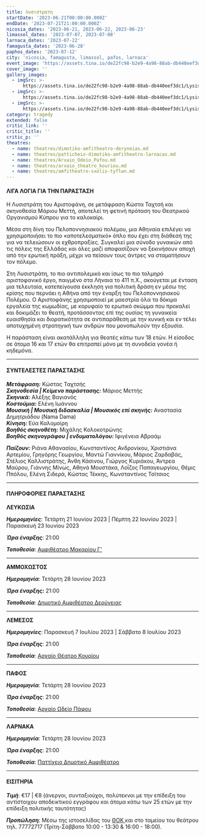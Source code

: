 ```yaml
---
title: λυσιστρατη
startDate: '2023-06-21T00:00:00.000Z'
endDate: '2023-07-21T21:00:00.000Z'
nicosia_dates: '2023-06-21, 2023-06-22, 2023-06-23'
limassol_dates: '2023-07-07, 2023-07-08'
larnaca_dates: '2023-07-22'
famagusta_dates: '2023-06-28'
paphos_dates: '2023-07-12'
city: 'nicosia, famagusta, limassol, pafos, larnaca'
event_image: 'https://assets.tina.io/de22fc98-b2e9-4a98-88ab-db440eef3dc1/Lysistrati_1.jpg'
cover_image: ''
gallery_images:
  - imgSrc: >-
      https://assets.tina.io/de22fc98-b2e9-4a98-88ab-db440eef3dc1/Lysistrati_2.jpg
  - imgSrc: >-
      https://assets.tina.io/de22fc98-b2e9-4a98-88ab-db440eef3dc1/Lysistrati_3.jpg
  - imgSrc: >-
      https://assets.tina.io/de22fc98-b2e9-4a98-88ab-db440eef3dc1/Lysistrati_4.jpg
category: tragedy
extended: false
critic_link: ''
critic_title: ''
critic_p: ''
theatres:
  - name: theatres/dimotiko-amfitheatro-deryneias.md
  - name: theatres/patticheio-dimotiko-amfitheatro-larnacas.md
  - name: theatres/Arxaio_Odeio_Pafou.md
  - name: theatres/arxaio_theatro_kouriou.md
  - name: theatres/amfitheatro-sxolis-tyflwn.md
---
```


#### ΛΙΓΑ ΛΟΓΙΑ ΓΙΑ ΤΗΝ ΠΑΡΑΣΤΑΣΗ

Η Λυσιστράτη του Αριστοφάνη, σε μετάφραση Κώστα Ταχτσή και σκηνοθεσία Μάριου Μεττή, αποτελεί τη φετινή πρόταση του Θεατρικού Οργανισμού Κύπρου για το καλοκαίρι.

Μέσα στη δίνη του Πελοποννησιακού πολέμου, μια Αθηναία επιλέγει να χρησιμοποιήσει το πιο
«αποτελεσματικό» όπλο που έχει στη διάθεσή της για να τελειώσουν οι εχθροπραξίες. Συγκαλεί
μια σύνοδο γυναικών από τις πόλεις της Ελλάδας και όλες μαζί αποφασίζουν να ξεκινήσουν
αποχή από την ερωτική πράξη, μέχρι να πείσουν τους άντρες να σταματήσουν τον πόλεμο.

Στη Λυσιστράτη, το πιο αντιπολεμικό και ίσως το πιο τολμηρό αριστοφανικό έργο, παιγμένο στα Λήναια το 411 π.Χ., ακούγεται με ένταση μια τελευταία, κατεπείγουσα έκκληση για πολιτική δράση εν μέσω της κρίσης που περνάει η Αθήνα από την έναρξη του Πελοποννησιακού Πολέμου. Ο Αριστοφάνης χρησιμοποιεί με μαεστρία όλα τα δόκιμα εργαλεία της κωμωδίας, με κορυφαίο το ερωτικό σκώμμα που προκαλεί και δοκιμάζει το θεατή, προτάσσοντας επί της ουσίας τη γυναικεία ευαισθησία και διορατικότητα σε αντιπαράθεση με την κυνική και εν τέλει αποτυχημένη στρατηγική των ανδρών που μονοπωλούν την εξουσία.

Η παράσταση είναι ακατάλληλη για θεατές κάτω των 18 ετών. Η είσοδος σε άτομα 16 και 17 ετών θα επιτραπεί	μόνο με τη συνοδεία γονέα ή κηδεμόνα.

***

#### ΣΥΝΤΕΛΕΣΤΕΣ ΠΑΡΑΣΤΑΣΗΣ

***Mετάφραση:*** Κώστας Ταχτσής\
***Σκηνοθεσία | Κείμενο παράστασης:*** Μάριος Μεττής\
***Σκηνικά:*** Αλέξης Βαγιανός\
***Κοστούμια:*** Ελένη Ιωάννου\
***Μουσική | Μουσική διδασκαλία | Μουσικός επί σκηνής:*** Αναστασία Δημητριάδου (Nama Dama)\
***Κίνηση:*** Εύα Καλομοίρη\
***Βοηθός σκηνοθέτη:*** Μιχάλης Κολοκοτρώνης\
***Βοηθός σκηνογράφου | ενδυματολόγου:*** Ιφιγένεια Αβραάμ

***Παίζουν:*** Ριάνα Αθανασίου, Κωνσταντίνος Ανδρονίκου, Χριστιάνα Αρτεμίου, Γρηγόρης Γεωργίου, Μαντώ Γιαννίκου, Μάριος Ζαρδαβάς, Στέλιος Καλλιστράτης, Άνθη Κάσινου, Γιώργος Κυριάκου, Άντρεα Μαύρου, Γιάννης Μίνως, Αθηνά Μουστάκα, Λοΐζος Παπαγεωργίου, Θέμις Ππόλου, Ελένη Σιδερά, Κώστας Τέκκης, Κωνσταντίνος Τσίτσιος

***

#### ΠΛΗΡΟΦΟΡΙΕΣ ΠΑΡΑΣΤΑΣΗΣ

**ΛΕΥΚΩΣΙΑ**

***Ημερομηνίες***: Τετάρτη 21 Ιουνίου 2023 | Πέμπτη 22 Ιουνίου 2023 | Παρασκευή 23 Ιουνίου 2023

***Ώρα έναρξης***: 21:00

***Τοποθεσία***: [Αμφιθέατρο Μακαρίου Γ'](?#map "")

***

**ΑΜΜΟΧΩΣΤΟΣ**

***Ημερομηνία***: Τετάρτη 28 Ιουνίου 2023

***Ώρα έναρξης:*** 21:00

***Τοποθεσία***: [Δημοτικό Αμφιθέατρο Δερύνειας](?#map "")

***

**ΛΕΜΕΣΟΣ**

***Ημερομηνίες***: Παρασκευή 7 Ιουλίου 2023 | Σάββατο 8 Ιουλίου 2023

***Ώρα έναρξης***: 21:00

***Τοποθεσία***: [Αρχαίο Θέατρο Κουρίου](?#map)

***

**ΠΑΦΟΣ**

***Ημερομηνία***: Τετάρτη 28 Ιουνίου 2023

***Ώρα έναρξης***: 21:00

***Τοποθεσία***: [Αρχαίο Ωδείο Πάφου](?#map "")

***

**ΛΑΡΝΑΚΑ**

***Ημερομηνία***: Τετάρτη 28 Ιουνίου 2023

***Ώρα έναρξης***: 21:00

***Τοποθεσία***: [Παττίχειο Δημοτικό Αμφιθέατρο](?#map "")

***

#### ΕΙΣΙΤΗΡΙΑ

***Τιμή***: €17 | €8 (άνεργοι, συνταξιούχοι, πολύτεκνοι με την επίδειξη του αντίστοιχου αποδεικτικού εγγράφου και άτομα κάτω των 25 ετών με την επίδειξη πολιτικής ταυτότητας)

***Προπώληση***: Μέσω της ιστοσελίδας του [ΘΟΚ ](https://tickets.thoc.org.cy/ "")και στο ταμείου του θεάτρου τηλ. 77772717 (Τρίτη-Σάββατο 10:00 - 13:30 & 16:00 - 18:00).

